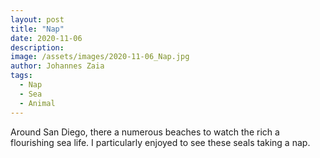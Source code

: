 ```yaml
---
layout: post
title: "Nap"
date: 2020-11-06
description: 
image: /assets/images/2020-11-06_Nap.jpg
author: Johannes Zaia
tags: 
  - Nap
  - Sea
  - Animal
---
```

Around San Diego, there a numerous beaches to watch the rich a flourishing sea life. I particularly enjoyed to see these seals taking a nap. 